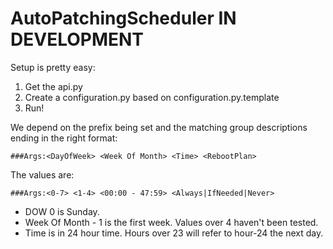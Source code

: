 # AutoPatchingScheduler IN DEVELOPMENT

Setup is pretty easy:
1. Get the api.py
2. Create a configuration.py based on configuration.py.template
3. Run!

We depend on the prefix being set and the matching group descriptions ending in the right format:

    ###Args:<DayOfWeek> <Week Of Month> <Time> <RebootPlan>

The values are:

    ###Args:<0-7> <1-4> <00:00 - 47:59> <Always|IfNeeded|Never>
    
   - DOW 0 is Sunday.
   - Week Of Month - 1 is the first week.    Values over 4 haven't been tested.
   - Time is in 24 hour time.  Hours over 23 will refer to hour-24 the next day.
   
